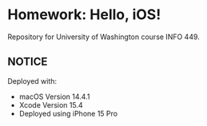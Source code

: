 # Homework: Hello, iOS!

Repository for University of Washington course INFO 449.

## **NOTICE**

Deployed with:
- macOS Version 14.4.1
- Xcode Version 15.4
- Deployed using iPhone 15 Pro
